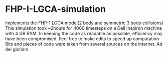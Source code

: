 # FHP-I-LGCA-simulation
implements the FHP-1 LGCA model(2 body and symmetric 3 body collisions)
This simulation took ~2hours for 4000 timesteps on a Dell Inspiron machine with 4 GB RAM. 
In keeping the code as readable as possible, efficiency may have been compromised. Feel free to make edits to speed up computation
Bits and pieces of code were taken from several sources on the internet.
Ad dei gloriam.

